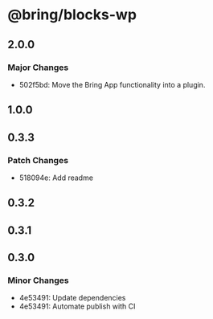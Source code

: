 # @bring/blocks-wp

## 2.0.0

### Major Changes

-   502f5bd: Move the Bring App functionality into a plugin.

## 1.0.0

## 0.3.3

### Patch Changes

-   518094e: Add readme

## 0.3.2

## 0.3.1

## 0.3.0

### Minor Changes

-   4e53491: Update dependencies
-   4e53491: Automate publish with CI
